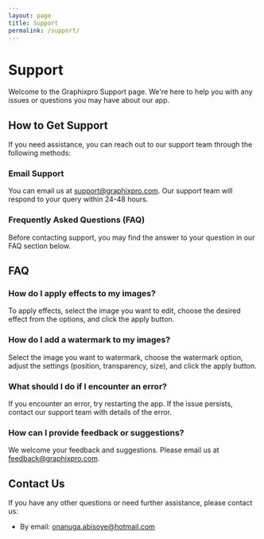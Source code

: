 ```yaml
---
layout: page
title: Support
permalink: /support/
---
```


# Support

Welcome to the Graphixpro Support page. We're here to help you with any issues or questions you may have about our app.

## How to Get Support
If you need assistance, you can reach out to our support team through the following methods:

### Email Support
You can email us at support@graphixpro.com. Our support team will respond to your query within 24-48 hours.

### Frequently Asked Questions (FAQ)
Before contacting support, you may find the answer to your question in our FAQ section below.

## FAQ

### How do I apply effects to my images?
To apply effects, select the image you want to edit, choose the desired effect from the options, and click the apply button.

### How do I add a watermark to my images?
Select the image you want to watermark, choose the watermark option, adjust the settings (position, transparency, size), and click the apply button.

### What should I do if I encounter an error?
If you encounter an error, try restarting the app. If the issue persists, contact our support team with details of the error.

### How can I provide feedback or suggestions?
We welcome your feedback and suggestions. Please email us at feedback@graphixpro.com.

## Contact Us
If you have any other questions or need further assistance, please contact us:
- By email: onanuga.abisoye@hotmail.com
